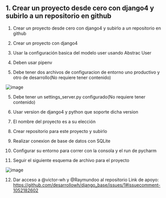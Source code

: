 ## 1. Crear un proyecto desde cero con django4 y subirlo a un repositorio en github

1. Crear un proyecto desde cero con django4 y subirlo a un repositorio en github

1. Crear un proyecto con django4

2. Usar la configuración basica del modelo user usando Abstrac User

3. Deben usar pipenv

4. Debe tener dos archivos de configuracion de entorno uno productivo y otro de desarrollo(No requiere tener contenido)

![image](https://github.com/user-attachments/assets/953c11d0-b6d2-44f5-8e35-e4edcfe63aaa)


5. Debe tener un settings_server.py configurado(No requiere tener contenido)

6. Usar version de django4 y python que soporte dicha version

7. El nombre del proyecto es a su elección

8. Crear repositorio para este proyecto y subirlo

9. Realizar conexion de base de datos con SQLite

10. Configurar su entorno para correr con la consola y el run de pycharm

11. Seguir el siguiente esquema de archivo para el proyecto

![image](https://github.com/user-attachments/assets/5c396e54-b040-4a16-abb6-7ffa7db6b65f)


12. Dar acceso a @victor-wh y @Raymundoo al repositorio
Link de apoyo: https://github.com/desarrollowh/django_base/issues/1#issuecomment-1052182602